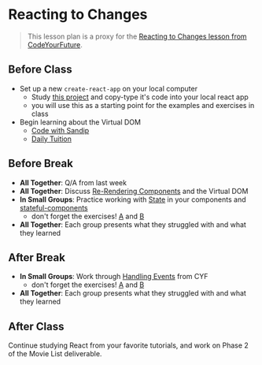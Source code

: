 # Reacting to Changes

> This lesson plan is a proxy for the [Reacting to Changes lesson from CodeYourFuture](https://syllabus.codeyourfuture.io/react/week-2/learning-objectives).

## Before Class

- Set up a new `create-react-app` on your local computer
  - Study [this project](https://github.com/CodeYourFuture/react-pokedex-exercises-solution/tree/week-1-exercise-i) and copy-type it's code into your local react app
  - you will use this as a starting point for the examples and exercises in class
- Begin learning about the Virtual DOM
  - [Code with Sandip](https://www.youtube.com/watch?v=gApwC9Ek9yo)
  - [Daily Tuition](https://www.youtube.com/watch?v=dxz9HZ40h4I)

## Before Break

- **All Together**: Q/A from last week
- **All Together**: Discuss [Re-Rendering Components](https://syllabus.codeyourfuture.io/react/week-2/lesson#re-rendering-components) and the Virtual DOM
- **In Small Groups**: Practice working with [State](https://syllabus.codeyourfuture.io/react/week-2/lesson#state) in your components and [stateful-components](component-based-design/3-stateful-components/README.md)
  - don't forget the exercises! [A](https://syllabus.codeyourfuture.io/react/week-2/lesson#exercise-b-estimate-15-min) and [B](https://syllabus.codeyourfuture.io/react/week-2/lesson#exercise-b-estimate-15-min)
- **All Together**: Each group presents what they struggled with and what they learned

## After Break

- **In Small Groups**: Work through [Handling Events](https://syllabus.codeyourfuture.io/react/week-2/lesson#handling-events) from CYF
  - don't forget the exercises! [A](https://syllabus.codeyourfuture.io/react/week-2/lesson#exercise-b-estimate-15-min) and [B](https://syllabus.codeyourfuture.io/react/week-2/lesson#exercise-b-estimate-15-min)
- **All Together**: Each group presents what they struggled with and what they learned

## After Class

Continue studying React from your favorite tutorials, and work on Phase 2 of the Movie List deliverable.
